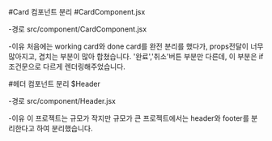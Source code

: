 #Card 컴포넌트 분리
#CardComponent.jsx

-경로
src/component/CardComponent.jsx

-이유
처음에는 working card와 done card를 완전 분리를 했다가, props전달이 너무 많아지고, 겹치는 부분이 많아 합쳤습니다.
'완료','취소'버튼 부분만 다른데, 이 부분은 if조건문으로 다르게 렌더링해주었습니다.

#헤더 컴포넌트 분리
$Header

-경로
src/component/Header.jsx

-이유
이 프로젝트는 규모가 작지만 규모가 큰 프로젝트에서는 header와 footer를 분리한다고 하여 분리했습니다.
